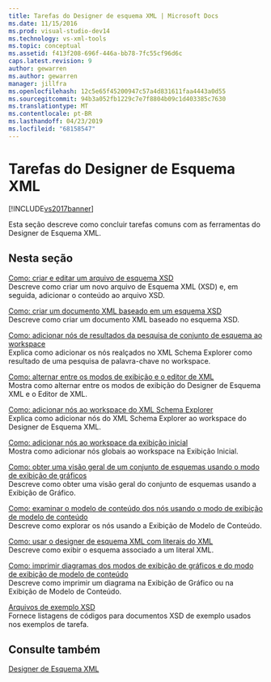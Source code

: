 ```yaml
---
title: Tarefas do Designer de esquema XML | Microsoft Docs
ms.date: 11/15/2016
ms.prod: visual-studio-dev14
ms.technology: vs-xml-tools
ms.topic: conceptual
ms.assetid: f413f208-696f-446a-bb78-7fc55cf96d6c
caps.latest.revision: 9
author: gewarren
ms.author: gewarren
manager: jillfra
ms.openlocfilehash: 12c5e65f45200947c57a4d831611faa4443a0d55
ms.sourcegitcommit: 94b3a052fb1229c7e7f8804b09c1d403385c7630
ms.translationtype: MT
ms.contentlocale: pt-BR
ms.lasthandoff: 04/23/2019
ms.locfileid: "68158547"
---
```

# <a name="xml-schema-designer-tasks"></a>Tarefas do Designer de Esquema XML
[!INCLUDE[vs2017banner](../includes/vs2017banner.md)]

Esta seção descreve como concluir tarefas comuns com as ferramentas do Designer de Esquema XML.  
  
## <a name="in-this-section"></a>Nesta seção  
 [Como: criar e editar um arquivo de esquema XSD](../xml-tools/how-to-create-and-edit-an-xsd-schema-file.md)  
 Descreve como criar um novo arquivo de Esquema XML (XSD) e, em seguida, adicionar o conteúdo ao arquivo XSD.  
  
 [Como: criar um documento XML baseado em um esquema XSD](../xml-tools/how-to-create-an-xml-document-based-on-an-xsd-schema.md)  
 Descreve como criar um documento XML baseado no esquema XSD.  
  
 [Como: adicionar nós de resultados da pesquisa de conjunto de esquema ao workspace](../xml-tools/how-to-add-schema-set-search-result-nodes-to-the-workspace.md)  
 Explica como adicionar os nós realçados no XML Schema Explorer como resultado de uma pesquisa de palavra-chave no workspace.  
  
 [Como: alternar entre os modos de exibição e o editor de XML](../xml-tools/how-to-switch-between-views-and-the-xml-editor.md)  
 Mostra como alternar entre os modos de exibição do Designer de Esquema XML e o Editor de XML.  
  
 [Como: adicionar nós ao workspace do XML Schema Explorer](../xml-tools/how-to-add-nodes-to-the-workspace-from-the-xml-schema-explorer.md)  
 Explica como adicionar nós do XML Schema Explorer ao workspace do Designer de Esquema XML.  
  
 [Como: adicionar nós ao workspace da exibição inicial](../xml-tools/how-to-add-nodes-to-the-workspace-from-the-start-view.md)  
 Mostra como adicionar nós globais ao workspace na Exibição Inicial.  
  
 [Como: obter uma visão geral de um conjunto de esquemas usando o modo de exibição de gráficos](../xml-tools/how-to-get-an-overview-of-a-schema-set-using-the-graph-view.md)  
 Descreve como obter uma visão geral do conjunto de esquemas usando a Exibição de Gráfico.  
  
 [Como: examinar o modelo de conteúdo dos nós usando o modo de exibição de modelo de conteúdo](../xml-tools/how-to-examine-the-content-model-of-nodes-using-the-content-model-view.md)  
 Descreve como explorar os nós usando a Exibição de Modelo de Conteúdo.  
  
 [Como: usar o designer de esquema XML com literais do XML](../xml-tools/how-to-use-the-xml-schema-designer-with-xml-literals.md)  
 Descreve como exibir o esquema associado a um literal XML.  
  
 [Como: imprimir diagramas dos modos de exibição de gráficos e do modo de exibição de modelo de conteúdo](../xml-tools/how-to-print-diagrams-from-the-graph-view-and-the-content-model-view.md)  
 Descreve como imprimir um diagrama na Exibição de Gráfico ou na Exibição de Modelo de Conteúdo.  
  
 [Arquivos de exemplo XSD](../xml-tools/sample-xsd-files.md)  
 Fornece listagens de códigos para documentos XSD de exemplo usados nos exemplos de tarefa.  
  
## <a name="see-also"></a>Consulte também  
 [Designer de Esquema XML](../xml-tools/xml-schema-designer.md)
